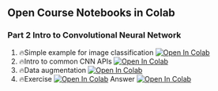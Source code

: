 ## Open Course Notebooks in Colab
### Part 2 Intro to Convolutional Neural Network
1. 🔥Simple example for image classification [![Open In Colab](https://colab.research.google.com/assets/colab-badge.svg)](https://colab.research.google.com/github/TA-aiacademy/course_3.0/blob/main/05_CVCNN/Part2_Intro_to_Convolutional_Neural_Network/01_Simple_example_for_image_classification.ipynb)
2. 🔥Intro to common CNN APIs [![Open In Colab](https://colab.research.google.com/assets/colab-badge.svg)](https://colab.research.google.com/github/TA-aiacademy/course_3.0/blob/main/05_CVCNN/Part2_Intro_to_Convolutional_Neural_Network/02_Intro_to_common_CNN_APIs.ipynb)
3. 🔥Data augmentation [![Open In Colab](https://colab.research.google.com/assets/colab-badge.svg)](https://colab.research.google.com/github/TA-aiacademy/course_3.0/blob/main/05_CVCNN/Part2_Intro_to_Convolutional_Neural_Network/03_Data_augmentation.ipynb)
4. 🔥Exercise [![Open In Colab](https://colab.research.google.com/assets/colab-badge.svg)](https://colab.research.google.com/github/TA-aiacademy/course_3.0/blob/main/05_CVCNN/Part2_Intro_to_Convolutional_Neural_Network/04-1_Exercise.ipynb) Answer [![Open In Colab](https://colab.research.google.com/assets/colab-badge.svg)](https://colab.research.google.com/github/TA-aiacademy/course_3.0/blob/main/05_CVCNN/Part2_Intro_to_Convolutional_Neural_Network/04-2_Exercise_ans.ipynb)
